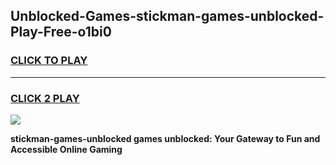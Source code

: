 
## Unblocked-Games-stickman-games-unblocked-Play-Free-o1bi0
<h3>
<a href="https://premium76.site?title=stickman-games-unblocked&ref=10A">CLICK TO PLAY</a></h3>
<hr>

<h3>
<a href="https://premium76.site?title=stickman-games-unblocked&ref=10A">CLICK 2 PLAY</a>
  
</h3>

<a href="https://premium76.site?title=stickman-games-unblocked&ref=10A"><img src="https://clearcache.store/games.png"></a>


**stickman-games-unblocked games unblocked: Your Gateway to Fun and Accessible Online Gaming**

